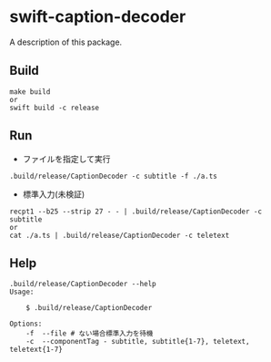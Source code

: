# swift-caption-decoder

A description of this package.

## Build

```
make build
or
swift build -c release
```

## Run

- ファイルを指定して実行
```
.build/release/CaptionDecoder -c subtitle -f ./a.ts
```
- 標準入力(未検証)
```
recpt1 --b25 --strip 27 - - | .build/release/CaptionDecoder -c subtitle
or
cat ./a.ts | .build/release/CaptionDecoder -c teletext
```

## Help

```
.build/release/CaptionDecoder --help
Usage:

    $ .build/release/CaptionDecoder

Options:
    -f  --file # ない場合標準入力を待機
    -c  --componentTag - subtitle, subtitle{1-7}, teletext, teletext{1-7}
```
